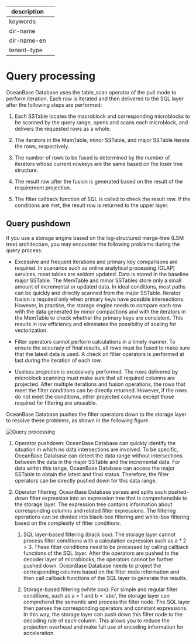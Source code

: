 |description||
|---|---|
|keywords||
|dir-name||
|dir-name-en||
|tenant-type||

# Query processing

OceanBase Database uses the table_scan operator of the pull mode to perform iteration. Each row is iterated and then delivered to the SQL layer after the following steps are performed:

1. Each SSTable locates the macroblock and corresponding microblocks to be scanned by the query range, opens and scans each microblock, and delivers the requested rows as a whole.

2. The iterators in the MemTable, minor SSTable, and major SSTable iterate the rows, respectively.

3. The number of rows to be fused is determined by the number of iterators whose current rowkeys are the same based on the loser tree structure.

4. The result row after the fusion is generated based on the result of the requirement projection.

5. The filter callback function of SQL is called to check the result row. If the conditions are met, the result row is returned to the upper layer.

## Query pushdown

If you use a storage engine based on the log-structured merge-tree (LSM tree) architecture, you may encounter the following problems during the query process:

* Excessive and frequent iterations and primary key comparisons are required. In scenarios such as online analytical processing (OLAP) services, most tables are seldom updated. Data is stored in the baseline major SSTable. The MemTable and minor SSTables store only a small amount of incremental or updated data. In ideal conditions, most paths can be quickly and directly scanned from the major SSTable. Iterator fusion is required only when primary keys have possible intersections. However, in practice, the storage engine needs to compare each row with the data generated by minor compactions and with the iterators in the MemTable to check whether the primary keys are consistent. This results in low efficiency and eliminates the possibility of scaling for vectorization.

* Filter operators cannot perform calculations in a timely manner. To ensure the accuracy of final results, all rows must be fused to make sure that the latest data is used. A check on filter operators is performed at last during the iteration of each row.

* Useless projection is excessively performed. The rows delivered by microblock scanning must make sure that all required columns are projected. After multiple iterations and fusion operations, the rows that meet the filter conditions can be directly returned. However, if the rows do not meet the conditions, other projected columns except those required for filtering are unusable.

OceanBase Database pushes the filter operators down to the storage layer to resolve these problems, as shown in the following figure.

![Query processing](https://obbusiness-private.oss-cn-shanghai.aliyuncs.com/doc/img/observer-enterprise/V4.2.1/700.reference/100.oceanbase-database-concepts/900.storage-architecture/query-downward-pressure.png)

1. Operator pushdown: OceanBase Database can quickly identify the situation in which no data intersections are involved. To be specific, OceanBase Database can detect the data range without intersections between the data in the major SSTable and the incremental data. For data within this range, OceanBase Database can access the major SSTable to obtain the latest and final status. Therefore, the filter operators can be directly pushed down for this data range.

2. Operator filtering: OceanBase Database parses and splits each pushed-down filter expression into an expression tree that is comprehensible to the storage layer. The expression tree contains information about corresponding columns and related filter expressions. The filtering operations can be divided into black-box filtering and white-box filtering based on the complexity of filter conditions.

   1. SQL layer-based filtering (black box): The storage layer cannot process filter conditions with a calculation expression such as a * 2 > 3. These filter conditions need to be processed by calling callback functions of the SQL layer. After the operators are pushed to the decoder layer of microblocks, the operators cannot be further pushed down. OceanBase Database needs to project the corresponding columns based on the filter node information and then call callback functions of the SQL layer to generate the results.

   2. Storage-based filtering (white box): For simple and regular filter conditions, such as a > 1 and b = 'abc', the storage layer can comprehend the semantic and process the filter node. The SQL layer then parses the corresponding operators and constant expressions. In this way, the storage layer can push down this filter node to the decoding rule of each column. This allows you to reduce the projection overhead and make full use of encoding information for acceleration.
